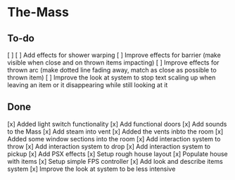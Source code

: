 # The-Mass

## To-do

[ ] 
[ ] Add effects for shower warping
[ ] Improve effects for barrier (make visible when close and on thrown items impacting)
[ ] Improve effects for thrown arc (make dotted line fading away, match as close as possible to thrown item)
[ ] Improve the look at system to stop text scaling up when leaving an item or it disappearing while still looking at it

## Done

[x] Added light switch functionality
[x] Add functional doors
[x] Add sounds to the Mass
[x] Add steam into vent
[x] Added the vents inbto the room
[x] Added some window sections into the room
[x] Add interaction system to throw
[x] Add interaction system to drop
[x] Add interaction system to pickup
[x] Add PSX effects
[x] Setup rough house layout
[x] Populate house with items
[x] Setup simple FPS controller
[x] Add look and describe items system
[x] Improve the look at system to be less intensive
